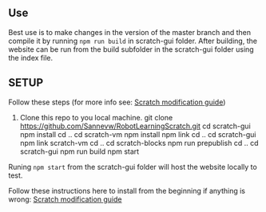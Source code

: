 ## Use
Best use is to make changes in the version of the master branch and then compile it by running `npm run build` in scratch-gui folder. 
After building, the website can be run from the build subfolder in the scratch-gui folder using the index file.

## SETUP
Follow these steps (for more info see: [Scratch modification guide](https://scratch.mit.edu/discuss/topic/289503/?page=1))

1. Clone this repo to you local machine. 
git clone https://github.com/Sannevw/RobotLearningScratch.git
cd scratch-gui
npm install
cd ..
cd scratch-vm
npm install
npm link
cd ..
cd scratch-gui 
npm link scratch-vm 
cd ..
cd scratch-blocks
npm run prepublish
cd .. 
cd scratch-gui 
npm run build
npm start

Runing `npm start` from the scratch-gui folder will host the website locally to test.

Follow these instructions here to install from the beginning if anything is wrong: [Scratch modification guide](https://scratch.mit.edu/discuss/topic/289503/?page=1)

